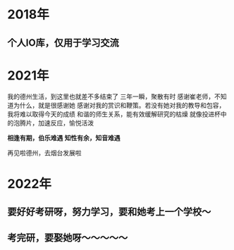 # 2018年

## 个人IO库，仅用于学习交流

# 2021年

我的德州生活，到这里也就差不多结束了
三年一瞬，聚散有时
感谢崔老师，不知道为什么，就是很感谢她
感谢对我的赏识和鞭策。若没有她对我的教导和包容，我将难以取得今天的成绩
和谐的师生关系，能有效缓解研究的枯燥
就像投进杯中的泡腾片，加速反应，愉悦活泼

**相逢有期，伯乐难遇**
**知性有余，知音难遇**

再见啦德州，去烟台发展啦

# 2022年

## 要好好考研呀，努力学习，要和她考上一个学校～

## 考完研，要娶她呀～～～～～